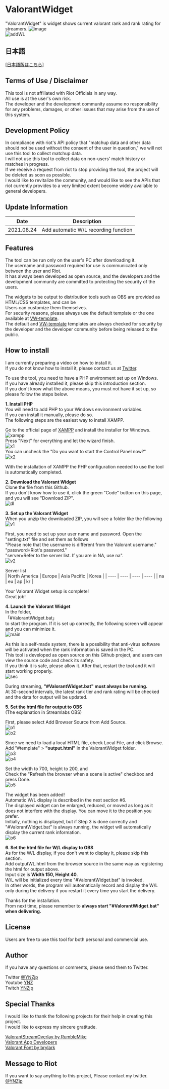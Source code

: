 ValorantWidget
====
"ValorantWidget" is widget shows current valorant rank and rank rating for streamers.
![image](https://user-images.githubusercontent.com/25396805/130334416-94e153ce-b180-4772-991f-09e3033582aa.PNG)  
![addWL](https://user-images.githubusercontent.com/25396805/130539211-1f5688dd-45bb-47c3-8b3d-f7e6a7bbd2a2.PNG)  

## 日本語
[\[日本語版はこちら\]](README_JP.md)

## Terms of Use / Disclaimer
This tool is not affiliated with Riot Officials in any way.  
All use is at the user's own risk.  
The developer and the development community assume no responsibility for any problems, damages, or other issues that may arise from the use of this system.  

## Development Policy
In compliance with riot's API policy that "matchup data and other data should not be used without the consent of the user in question," we will not use this tool to collect matchup data.  
I will not use this tool to collect data on non-users' match history or matches in progress.  
If we receive a request from riot to stop providing the tool, the project will be deleted as soon as possible.  
I would like to revitalize the community, and would like to see the APIs that riot currently provides to a very limited extent become widely available to general developers.  

## Update Information
|  Date  |  Description  |
| ---- | ---- |
|  2021.08.24  |  Add automatic W/L recording function  |

## Features
The tool can be run only on the user's PC after downloading it.  
The username and password required for use is communicated only between the user and Riot.  
It has always been developed as open source, and the developers and the development community are committed to protecting the security of the users.  

The widgets to be output to distribution tools such as OBS are provided as HTML/CSS templates, and can be  
Users can customize them themselves.  
For security reasons, please always use the default template or the one available at [VW-template](https://github.com/nolldayo/VW-template).  
The default and [VW-template](https://github.com/nolldayo/VW-template) templates are always checked for security by the developer and the developer community before being released to the public.  

## How to install
I am currently preparing a video on how to install it.  
If you do not know how to install it, please contact us at [Twitter](https://twitter.com/YNZjp).  

To use the tool, you need to have a PHP environment set up on Windows.  
If you have already installed it, please skip this introduction section.  
If you don't know what the above means, you must not have it set up, so please follow the steps below.  

**1. Install PHP**  
You will need to add PHP to your Windows environment variables.  
If you can install it manually, please do so.  
The following steps are the easiest way to install XAMPP.  

Go to the official page of [XAMPP](https://www.apachefriends.org/jp/index.html) and install the installer for Windows.  
![xampp](https://user-images.githubusercontent.com/25396805/130334532-b034c8c5-daa2-4491-aa5a-b2dd8c4f13ec.PNG)  
Press "Next" for everything and let the wizard finish.  
![x1](https://user-images.githubusercontent.com/25396805/130334628-9fb6d6cd-0f4e-4306-8fe1-9b0344addfff.PNG)  
You can uncheck the "Do you want to start the Control Panel now?"  
![x2](https://user-images.githubusercontent.com/25396805/130334643-c4626eff-19ad-490f-8314-c53785861bed.jpg)  

With the installation of XAMPP the PHP configuration needed to use the tool is automatically completed.  

**2. Download the Valorant Widget**  
Clone the file from this Github.  
If you don't know how to use it, click the green "Code" button on this page, and you will see "Download ZIP".  
![dl](https://user-images.githubusercontent.com/25396805/130334720-2bf1e35b-ad70-4e83-821a-acfd0d65c2f6.PNG)  

**3. Set up the Valorant Widget**  
When you unzip the downloaded ZIP, you will see a folder like the following  
![v1](https://user-images.githubusercontent.com/25396805/130334759-6bbce760-9d8e-45a0-b4af-c9bb0bb01864.PNG)  

First, you need to set up your user name and password. Open the "setting.txt" file and set them as follows  
"Please note that the username is different from the Valorant username."  
"password=Riot's password."  
"server=Refer to the server list. If you are in NA, use na".  
![v2](https://user-images.githubusercontent.com/25396805/130334797-d63702b1-b695-4eff-a50a-8dd3db99a688.PNG)  

Server list  
|  North America  |  Europe  |  Asia Pacific  |  Korea  |
| ---- | ---- | ---- | ---- |
|  na  |  eu  |  ap  |  kr  |

Your Valorant Widget setup is complete!  
Great job!  

**4. Launch the Valorant Widget**  
In the folder,  
「#ValorantWidget.bat」  
to start the program. If it is set up correctly, the following screen will appear and you can minimize it.  
![main](https://user-images.githubusercontent.com/25396805/130334923-228fbe94-3884-4b97-8613-4ec1f0978db7.PNG)  

As this is a self-made system, there is a possibility that anti-virus software will be activated when the rank information is saved in the PC.  
This tool is developed as open source on this Github project, and users can view the source code and check its safety.  
If you think it is safe, please allow it. After that, restart the tool and it will start working properly.  
![sec](https://user-images.githubusercontent.com/25396805/130334967-73e75a5b-9a14-45c5-8318-80d3daa47e6c.PNG)  

During streaming, **"#ValorantWidget.bat" must always be running.**  
At 30-second intervals, the latest rank tier and rank rating will be checked and the data for output will be updated.  

**5. Set the html file for output to OBS**  
(The explanation in Streamlabs OBS)  

First, please select Add Browser Source from Add Source.  
![o1](https://user-images.githubusercontent.com/25396805/130335170-a2c344c7-4628-47c9-8cd4-4da47f43eccc.PNG)  
![o2](https://user-images.githubusercontent.com/25396805/130335177-33fe55d4-6492-4050-aaf7-ce5cd273ded7.PNG)  

Since we need to load a local HTML file, check Local File, and click Browse.  
Add "#template" > **"output.html"** in the ValorantWidget folder.  
![o3](https://user-images.githubusercontent.com/25396805/130335180-8afcc20b-1585-456a-b995-02e68f3fe2d4.PNG)  
![o4](https://user-images.githubusercontent.com/25396805/130335220-812b8b8f-186e-47c7-b111-28c6c1a2616f.PNG)  

Set the width to 700, height to 200, and  
Check the "Refresh the browser when a scene is active" checkbox and press Done.  
![o5](https://user-images.githubusercontent.com/25396805/130335224-75ebda04-2a38-4579-a06f-5108975c008d.PNG)  

The widget has been added!  
Automatic W/L display is described in the next section #6.  
The displayed widget can be enlarged, reduced, or moved as long as it does not interfere with the display. You can move it to the position you prefer.  
Initially, nothing is displayed, but if Step 3 is done correctly and "#ValorantWidget.bat" is always running, the widget will automatically display the current rank information.  
![o6](https://user-images.githubusercontent.com/25396805/130335265-2f3382f3-8ae2-4345-8f00-24a2838b8cbb.PNG)  

**6. Set the html file for W/L display to OBS**  
As for the W/L display, if you don't want to display it, please skip this section.  
Add outputWL.html from the browser source in the same way as registering the html for output above.  
Input size is **Width 150, Height 40**.  
W/L will be initialized every time "#ValorantWidget.bat" is invoked.  
In other words, the program will automatically record and display the W/L only during the delivery if you restart it every time you start the delivery.  

Thanks for the installation.  
From next time, please remember to **always start "#ValorantWidget.bat" when delivering.**  

## License
Users are free to use this tool for both personal and commercial use.  

## Author
If you have any questions or comments, please send them to Twitter.  

Twitter [@YNZjp](https://twitter.com/YNZjp)  
Youtube [YNZ](https://www.youtube.com/channel/UCn9l51qQWN6ZZHF-7AK01Gw)  
Twitch [YNZjp](https://www.twitch.tv/ynzjp)  

## Special Thanks
I would like to thank the following projects for their help in creating this project.  
I would like to express my sincere gratitude.  

[ValorantStreamOverlay by RumbleMike](https://github.com/RumbleMike/ValorantStreamOverlay)  
[Valorant App Developers](https://discord.gg/a9yzrw3KAm)  
[Valorant Font by brylark](https://www.reddit.com/r/VALORANT/comments/g0747t/valorant_font/)  

## Message to Riot
If you want to say anything to this project, Please contact my twitter.  
[@YNZjp](https://twitter.com/YNZjp)
